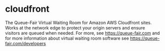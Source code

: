 # cloudfront
The Queue-Fair Virtual Waiting Room for Amazon AWS Cloudfront sites. Works at the network edge to protect your origin servers and ensure visitors are queued when needed.  For more, see https://queue-fair.com and for more information about virtual waiting room software see https://queue-fair.com/developers
